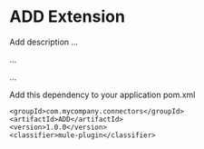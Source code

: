 # ADD Extension

Add description ...


...


...


Add this dependency to your application pom.xml

```
<groupId>com.mycompany.connectors</groupId>
<artifactId>ADD</artifactId>
<version>1.0.0</version>
<classifier>mule-plugin</classifier>
```
